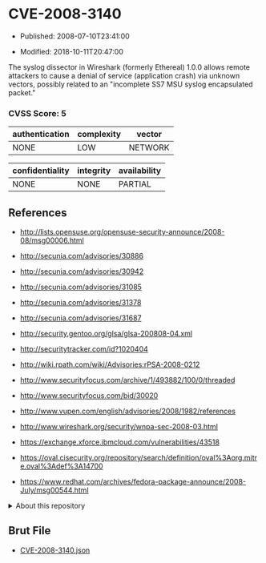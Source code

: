 # CVE-2008-3140

- Published: 2008-07-10T23:41:00

- Modified: 2018-10-11T20:47:00

The syslog dissector in Wireshark (formerly Ethereal) 1.0.0 allows remote attackers to cause a denial of service (application crash) via unknown vectors, possibly related to an "incomplete SS7 MSU syslog encapsulated packet."

### CVSS Score: **5**

| authentication | complexity | vector |
| --- | --- | --- |
| NONE | LOW | NETWORK |

| confidentiality | integrity | availability |
| --- | --- | --- |
| NONE | NONE | PARTIAL |

## References

* http://lists.opensuse.org/opensuse-security-announce/2008-08/msg00006.html

* http://secunia.com/advisories/30886

* http://secunia.com/advisories/30942

* http://secunia.com/advisories/31085

* http://secunia.com/advisories/31378

* http://secunia.com/advisories/31687

* http://security.gentoo.org/glsa/glsa-200808-04.xml

* http://securitytracker.com/id?1020404

* http://wiki.rpath.com/wiki/Advisories:rPSA-2008-0212

* http://www.securityfocus.com/archive/1/493882/100/0/threaded

* http://www.securityfocus.com/bid/30020

* http://www.vupen.com/english/advisories/2008/1982/references

* http://www.wireshark.org/security/wnpa-sec-2008-03.html

* https://exchange.xforce.ibmcloud.com/vulnerabilities/43518

* https://oval.cisecurity.org/repository/search/definition/oval%3Aorg.mitre.oval%3Adef%3A14700

* https://www.redhat.com/archives/fedora-package-announce/2008-July/msg00544.html

<details>
<summary>About this repository</summary> 

  This repository is part of the project [Live Hack CVE](https://github.com/Live-Hack-CVE). Main website can be found [www.live-hack.org](https://www.live-hack.org) 
  
  Made by [Sn0wAlice](https://github.com/Sn0wAlice) for the people that care about security and need to have a feed of the latest CVEs. Hope you enjoy it, don't forget to star the repo and follow me on [Twitter](https://twitter.com/Sn0wAlice) and [Github](https://github.com/Sn0wAlice). And that is my [personnal website](https://www.alice-snow.me/)

  - [Home Page](https://github.com/Live-Hack-CVE)
  - [Framework](https://github.com/Live-Hack-CVE/cve-framework)
  - [CVE database](https://github.com/Live-Hack-CVE/full_database)
  - [Changelog](https://github.com/Live-Hack-CVE/Changelog)
</details>

## Brut File

* [CVE-2008-3140.json](https://raw.githubusercontent.com/Live-Hack-CVE/full_database/main/cves/2008/CVE-2008-3140.json)

